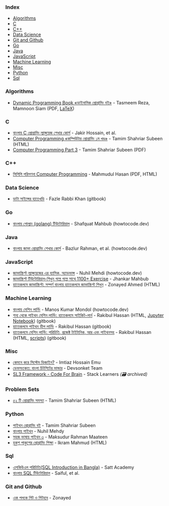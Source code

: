 ### Index

-   [Algorithms](#algorithms)
-   [C](#c)
-   [C++](#cpp)
-   [Data Science](#data-science)
-   [Git and Github](#git-and-github)
-   [Go](#go)
-   [Java](#java)
-   [JavaScript](#javascript)
-   [Machine Learning](#machine-learning)
-   [Misc](#misc)
-   [Python](#python)
-   [Sql](#sql)

### Algorithms

-   [Dynamic Programming Book «ডাইনামিক প্রোগ্রামিং বই»](https://dp-bn.github.io) - Tasmeem Reza, Mamnoon Siam (PDF, [LaTeX](https://github.com/Bruteforceman/dynamic-progamming-book))

### C

-   [বাংলায় C প্রোগ্রামিং ল্যাঙ্গুয়েজ শেখার কোর্স](https://c.howtocode.dev) - Jakir Hossain, et al.
-   [Computer Programming «কম্পিউটার প্রোগ্রামিং ১ম খণ্ড»](http://cpbook.subeen.com) - Tamim Shahriar Subeen (HTML)
-   [Computer Programming Part 3](https://archive.org/details/computer-programming-part-3-tamim-shaharier-subin) - Tamim Shahriar Subeen (PDF)

### <a id="cpp"></a>C++

-   [সিপিপি পরিগণনা Computer Programming](https://www.academia.edu/16658418/c_programming_bangla_book) - Mahmudul Hasan (PDF, HTML)

### Data Science

-   [ডাটা সাইন্সের হাতেখড়ি](https://datasinsightsbd.gitbook.io) - Fazle Rabbi Khan (gitbook)

### Go

-   [বাংলায় গোল্যাং (golang) টিউটোরিয়াল](https://golang.howtocode.dev) - Shafquat Mahbub (howtocode.dev)

### Java

-   [বাংলায় জাভা প্রোগ্রামিং শেখার কোর্স](http://java.howtocode.dev) - Bazlur Rahman, et al. (howtocode.dev)

### JavaScript

-   [জাভাস্ক্রিপ্ট ল্যাঙ্গুয়েজের এর ব্যাসিক, অ্যাডভান্স](https://js.howtocode.dev) - Nuhil Mehdi (howtocode.dev)
-   [জাভাস্ক্রিপ্ট টিউটোরিয়াল-শিখুন গল্পে গল্পে সাথে 1100+ Exercise](https://web.programming-hero.com/home/ph-book/জাভাস্ক্রিপ্ট-টিউটোরিয়াল/প্রোগ্রামিং-শুরুর-আগে-যত-ভয়/জাভাস্ক্রিপ্ট-পরিচিতি) - Jhankar Mahbub
-   [হাতেকলমে জাভাস্ক্রিপ্ট: সম্পূর্ণ বাংলায় হাতেকলমে জাভাস্ক্রিপ্ট শিখুন](https://with.zonayed.me/js-basic/) - Zonayed Ahmed (HTML)

### Machine Learning

-   [বাংলায় মেশিন লার্নিং](https://ml.howtocode.dev) - Manos Kumar Mondol (howtocode.dev)
-   [শূন্য থেকে পাইথন মেশিন লার্নিং: হাতেকলমে সাইকিট-লার্ন](https://raqueeb.gitbook.io/scikit-learn/) - Rakibul Hassan (HTML, [Jupyter Notebook](https://github.com/raqueeb/ml-python)) (gitbook)
-   [হাতেকলমে পাইথন ডীপ লার্নিং](https://rakibul-hassan.gitbook.io/deep-learning) - Rakibul Hassan (gitbook)
-   [হাতেকলমে মেশিন লার্নিং: পরিচিতি, প্রজেক্ট টাইটানিক, আর এবং পাইথনসহ](https://rakibul-hassan.gitbook.io/mlbook-titanic/) - Rakibul Hassan (HTML, [scripts](https://github.com/raqueeb/mltraining)) (gitbook)

### Misc

-   [কেমনে করে সিস্টেম ডিজাইন?](https://imtiaz-hossain-emu.gitbook.io/system-design/) - Imtiaz Hossain Emu
-   [ডেভসংকেত: বাংলা চিটশিটের ভান্ডার](https://devsonket.com) - Devsonket Team
-   [SL3 Framework - Code For Brain](https://web.archive.org/web/20201024204437/https://sl3.app) - Stack Learners _(:card_file_box: archived)_

### Problem Sets

-   [৫২ টি প্রোগ্রামিং সমস্যা](http://cpbook.subeen.com/p/blog-page_11.html) - Tamim Shahriar Subeen (HTML)

### Python

-   [পাইথন প্রোগ্রামিং বই](http://pybook.subeen.com) - Tamim Shahriar Subeen
-   [বাংলায় পাইথন](https://python.howtocode.dev) - Nuhil Mehdy
-   [সহজ ভাষায় পাইথন ৩](https://python.maateen.me) - Maksudur Rahman Maateen
-   [হুকুশ পাকুশের প্রোগ্রামিং শিক্ষা](https://hukush-pakush.com) - Ikram Mahmud (HTML)

### Sql

-   [এসকিউএল পরিচিতি(SQL Introduction in Bangla)](https://www.sattacademy.org/sql/index.php) - Satt Academy
-   [বাংলায় SQL টিউটোরিয়াল](https://sql.howtocode.dev) - Saiful, et al.

### Git and Github

-   [এক পলকে গিট ও গিটহাব](https://with.zonayed.me/book/git-n-github-at-glance/) - Zonayed
